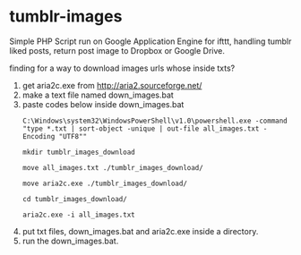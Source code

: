 tumblr-images
=============

Simple PHP Script run on Google Application Engine for ifttt, handling tumblr liked posts, return post image to Dropbox or Google Drive.

finding for a way to download images urls whose inside txts?

1. get aria2c.exe from http://aria2.sourceforge.net/
2. make a text file named down_images.bat
3. paste codes below inside down_images.bat
    ```
    C:\Windows\system32\WindowsPowerShell\v1.0\powershell.exe -command "type *.txt | sort-object -unique | out-file all_images.txt -Encoding "UTF8""
    
    mkdir tumblr_images_download
    
    move all_images.txt ./tumblr_images_download/
    
    move aria2c.exe ./tumblr_images_download/
    
    cd tumblr_images_download/
    
    aria2c.exe -i all_images.txt
    ```
4. put txt files, down_images.bat and aria2c.exe inside a directory.
5. run the down_images.bat.
